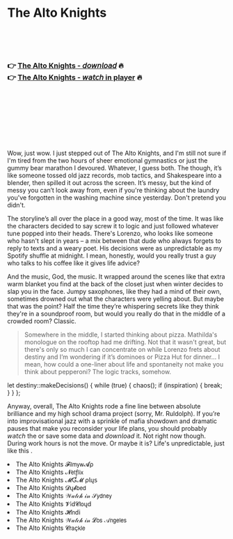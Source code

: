 <h1>The Alto Knights</h1>

<br><br><br>

<h3>👉 <a href="https://Kevins-porcaloncums1976.github.io/opbksmityy/">The Alto Knights - 𝘥𝘰𝘸𝘯𝘭𝘰𝘢𝘥</a> 🔥<br>
👉 <a href="https://Kevins-porcaloncums1976.github.io/opbksmityy/">The Alto Knights - 𝘸𝘢𝘵𝘤𝘩 in player</a> 🔥
</h3>



<br><br><br><br><br><br><br>


Wow, just wow. I just stepped out of The Alto Knights, and I'm still not sure if I'm tired from the two hours of sheer emotional gymnastics or just the gummy bear marathon I devoured. Whatever, I guess both. The   though, it’s like someone tossed old jazz records, mob tactics, and Shakespeare into a blender, then spilled it out across the screen. It’s messy, but the kind of messy you can’t look away from, even if you're thinking about the laundry you've forgotten in the washing machine since yesterday. Don't pretend you didn't.

The storyline’s all over the place in a good way, most of the time. It was like the characters decided to say screw it to logic and just followed whatever tune popped into their heads. There's Lorenzo, who looks like someone who hasn't slept in years – a mix between that dude who always forgets to reply to texts and a weary poet. His decisions were as unpredictable as my Spotify shuffle at midnight. I mean, honestly, would you really trust a guy who talks to his coffee like it gives life advice?

And the music, God, the music. It wrapped around the scenes like that extra warm blanket you find at the back of the closet just when winter decides to slap you in the face. Jumpy saxophones, like they had a mind of their own, sometimes drowned out what the characters were yelling about. But maybe that was the point? Half the time they’re whispering secrets like they think they're in a soundproof room, but would you really do that in the middle of a crowded room? Classic.

> Somewhere in the middle, I started thinking about pizza. Mathilda's monologue on the rooftop had me drifting. Not that it wasn't great, but there's only so much I can concentrate on while Lorenzo frets about destiny and I’m wondering if it’s dominoes or Pizza Hut for dinner... I mean, how could a one-liner about life and spontaneity not make you think about pepperoni? The logic tracks, somehow.

let destiny::makeDecisions() {
    while (true) {
        chaos();
        if (inspiration) {
            break;
        }
    }
};

Anyway, overall, The Alto Knights rode a fine line between absolute brilliance and my high school drama project (sorry, Mr. Ruldolph). If you’re into improvisational jazz with a sprinkle of mafia showdown and dramatic pauses that make you reconsider your life plans, you should probably 𝘸𝘢𝘵𝘤𝘩 the   or save some data and 𝘥𝘰𝘸𝘯𝘭𝘰𝘢𝘥 it. Not right now though. During work hours is not the move. Or maybe it is? Life's unpredictable, just like this  .

<li>The Alto Knights 𝓕𝗂𝗅𝗆𝗒𝗐𝓐ρ</li>
<li>The Alto Knights 𝓝𝖾𝗍ƒ𝗅𝗂𝗑</li>
<li>The Alto Knights 𝓜Ɠ𝓜 ρ𝗅ų𝗌</li>
<li>The Alto Knights 𝓓ų𝓫𝖻𝖾𝖽</li>
<li>The Alto Knights 𝒲𝒶𝓉𝒸𝒽 𝒾𝓃 𝒮𝗒𝖽𝗇𝖾𝗒</li>
<li>The Alto Knights 𝓥𝗂ԁ𝓒𝗅𝗈ųԁ</li>
<li>The Alto Knights 𝓗𝗂𝗇ԁ𝗂</li>
<li>The Alto Knights 𝒲𝒶𝓉𝒸𝒽 𝒾𝓃 𝓛𝗈𝗌 𝒜𝗇𝗀𝖾𝗅𝖾𝗌</li>
<li>The Alto Knights 𝓒𝗋𝖺ç𝗄𝗅𝖾</li>
